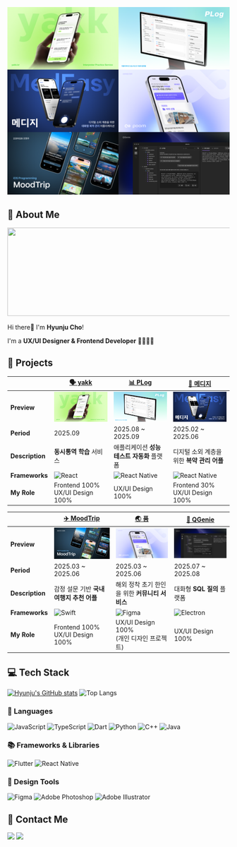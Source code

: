 ![Cover](docs/cover.png)

## 💫 About Me

<a href="https://www.gitanimals.org/en_US?utm_medium=image&utm_source=hyynjju&utm_content=line">
  <img
    src="https://render.gitanimals.org/lines/hyynjju?pet-id=646877318188624231"
    width="600"
    height="200"
  />
</a>


Hi there👋 I'm **Hyunju Cho**!

I'm a **UX/UI Designer & Frontend Developer** 👩🏻‍💻💭

## 🚀 Projects

| | [**🗣️ yakk**](https://github.com/yakk-kr/yakk) | [**📊 PLog**](https://github.com/team-Plog) | [**💊 메디지**](https://github.com/team-medeasy) |
|--|-------------|-------------|-------------|
| **Preview** | ![yakk](docs/yakk.png) | ![PLog](docs/plog.png) | ![MedEasy](docs/medeasy.png) |
| **Period** | 2025.09 | 2025.08 ~ 2025.09 | 2025.02 ~ 2025.06 |
| **Description** | **동시통역 학습** 서비스 | 애플리케이션 **성능 테스트 자동화** 플랫폼 | 디지털 소외 계층을 위한 **복약 관리 어플** |
| **Frameworks** | ![React](https://img.shields.io/badge/React-20232A?style=flat-square&logo=react&logoColor=61DAFB) | ![React Native](https://img.shields.io/badge/React%20Native-20232A?style=flat-square&logo=react&logoColor=61DAFB) | ![React Native](https://img.shields.io/badge/React%20Native-20232A?style=flat-square&logo=react&logoColor=61DAFB) |
| **My Role** | Frontend 100%<br>UX/UI Design 100% | UX/UI Design 100% | Frontend 30%<br>UX/UI Design 100% |

| | [**✈️ MoodTrip**](https://github.com/hyynjju/MoodTrip) | [**🌏 품**](https://www.figma.com/design/AcciIrsdLuedTcOn94sB6x/Poom---UX-UI-Design) | [**📶 QGenie**](https://github.com/Queryus) |
|--|-------------|-------------|-------------|
| **Preview** | ![MoodTrip](docs/moodtrip.png) | ![Poom](docs/poom.png) | ![QGenie](docs/qgenie.png) |
| **Period** | 2025.03 ~ 2025.06 | 2025.03 ~ 2025.06 | 2025.07 ~ 2025.08 |
| **Description** | 감정 설문 기반 **국내 여행지 추천 어플** | 해외 정착 초기 한인을 위한 **커뮤니티 서비스** | 대화형 **SQL 질의** 플랫폼 |
| **Frameworks** | ![Swift](https://img.shields.io/badge/Swift-FA7343?style=flat-square&logo=swift&logoColor=white) | ![Figma](https://img.shields.io/badge/Figma-F24E1E?style=flat-square&logo=figma&logoColor=white) | ![Electron](https://img.shields.io/badge/Electron-47848F?style=flat-square&logo=electron&logoColor=white) |
| **My Role** | Frontend 100%<br>UX/UI Design 100% | UX/UI Design 100%<br>(개인 디자인 프로젝트) | UX/UI Design 100% |

## 💻 Tech Stack

[![Hyunju's GitHub stats](https://github-readme-stats.vercel.app/api?username=hyynjju&hide=stars,contribs=true&show_icons=true&&theme=prussian)](https://github.com/hyynjju/github-readme-stats)
![Top Langs](https://github-readme-stats.vercel.app/api/top-langs/?username=hyynjju&layout=compact&&theme=prussian)

### 📝 Languages

![JavaScript](https://img.shields.io/badge/JavaScript-F7DF1E?style=for-the-badge&logo=javascript&logoColor=black)
![TypeScript](https://img.shields.io/badge/TypeScript-3178C6?style=for-the-badge&logo=typescript&logoColor=white)
![Dart](https://img.shields.io/badge/Dart-0175C2?style=for-the-badge&logo=dart&logoColor=white)
![Python](https://img.shields.io/badge/Python-3776AB?style=for-the-badge&logo=python&logoColor=white)
![C++](https://img.shields.io/badge/C%2B%2B-00599C?style=for-the-badge&logo=c%2B%2B&logoColor=white)
![Java](https://img.shields.io/badge/Java-007396?style=for-the-badge&logo=java&logoColor=white)

### 📚 Frameworks & Libraries

![Flutter](https://img.shields.io/badge/Flutter-02569B?style=for-the-badge&logo=flutter&logoColor=white)
![React Native](https://img.shields.io/badge/React_Native-61DAFB?style=for-the-badge&logo=react&logoColor=white)

### 🎨 Design Tools

![Figma](https://img.shields.io/badge/Figma-F2F2F2?style=for-the-badge&logo=figma&logoColor=black)
![Adobe Photoshop](https://img.shields.io/badge/Adobe_Photoshop-31A8FF?style=for-the-badge&logo=adobe-photoshop&logoColor=white)
![Adobe Illustrator](https://img.shields.io/badge/Adobe_Illustrator-FF7014?style=for-the-badge&logo=adobe-illustrator&logoColor=white)

## 📮 Contact Me

<a href="https://www.instagram.com/hyynjju/"><img src="https://img.shields.io/badge/Instagram-%23E4405F?style=for-the-badge&logo=instagram&logoColor=white"/></a>
<a href="mailto:hyynjju@gmail.com"><img src="https://img.shields.io/badge/Gmail-D14836?style=for-the-badge&logo=gmail&logoColor=white"/></a>
